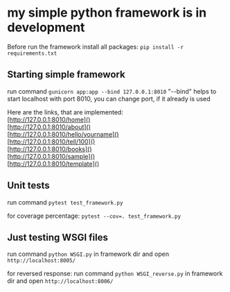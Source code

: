 # my simple python framework is in development

Before run the framework install all packages:
```pip install -r requirements.txt```

## Starting simple framework
run command 
```gunicorn app:app --bind 127.0.0.1:8010``` 
"--bind" helps to start localhost with port 8010, 
you can change port, if it already is used

Here are the links, that are implemented:<br/>
[http://127.0.0.1:8010/home]()<br/>
[http://127.0.0.1:8010/about]()<br/>
[http://127.0.0.1:8010/hello/yourname]()<br/>
[http://127.0.0.1:8010/tell/100]()<br/>
[http://127.0.0.1:8010/books]()<br/>
[http://127.0.0.1:8010/sample]()<br/>
[http://127.0.0.1:8010/template]()

## Unit tests
run command
```pytest test_framework.py``` 

for coverage percentage:
```pytest --cov=. test_framework.py``` 


## Just testing WSGI files
run command 
```python WSGI.py``` 
in framework dir and open 
```http://localhost:8005/```

for reversed response:
run command 
```python WSGI_reverse.py``` 
in framework dir and open 
```http://localhost:8006/```